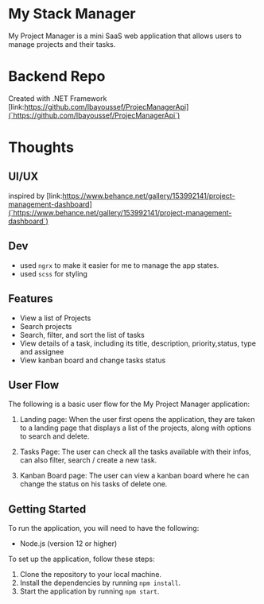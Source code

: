 # My Stack Manager

My Project Manager is a mini SaaS web application that allows users to manage projects and their tasks.

# Backend Repo

Created with .NET Framework [link:https://github.com/Ibayoussef/ProjecManagerApi](`https://github.com/Ibayoussef/ProjecManagerApi`)

# Thoughts

## UI/UX

inspired by [link:https://www.behance.net/gallery/153992141/project-management-dashboard](`https://www.behance.net/gallery/153992141/project-management-dashboard`)

## Dev

- used `ngrx` to make it easier for me to manage the app states.
- used `scss` for styling

## Features

- View a list of Projects
- Search projects
- Search, filter, and sort the list of tasks
- View details of a task, including its title, description, priority,status, type and assignee
- View kanban board and change tasks status

## User Flow

The following is a basic user flow for the My Project Manager application:

1.  Landing page: When the user first opens the application, they are taken to a landing page that displays a list of the projects, along with options to search and delete.

2.  Tasks Page: The user can check all the tasks available with their infos, can also filter, search / create a new task.

3.  Kanban Board page: The user can view a kanban board where he can change the status on his tasks of delete one.

## Getting Started

To run the application, you will need to have the following:

- Node.js (version 12 or higher)

To set up the application, follow these steps:

1.  Clone the repository to your local machine.
2.  Install the dependencies by running `npm install`.
3.  Start the application by running `npm start`.

